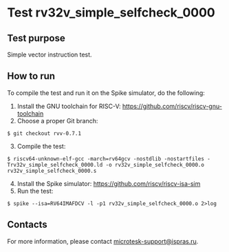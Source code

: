 # Test rv32v_simple_selfcheck_0000

## Test purpose

Simple vector instruction test.

## How to run

To compile the test and run it on the Spike simulator, do the following:

1. Install the GNU toolchain for RISC-V: https://github.com/riscv/riscv-gnu-toolchain
2. Choose a proper Git branch:
```console
$ git checkout rvv-0.7.1
```
3. Compile the test:
```console
$ riscv64-unknown-elf-gcc -march=rv64gcv -nostdlib -nostartfiles -Trv32v_simple_selfcheck_0000.ld -o rv32v_simple_selfcheck_0000.o rv32v_simple_selfcheck_0000.s
```
4. Install the Spike simulator: https://github.com/riscv/riscv-isa-sim
5. Run the test:
```console
$ spike --isa=RV64IMAFDCV -l -p1 rv32v_simple_selfcheck_0000.o 2>log
```

## Contacts

For more information, please contact microtesk-support@ispras.ru.
